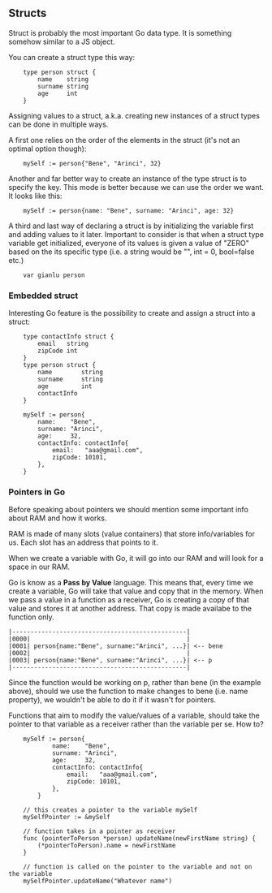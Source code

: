 ## Structs

Struct is probably the most important Go data type. It is something somehow similar to a JS object. <br>

You can create a struct type this way:

```
    type person struct {
        name    string
        surname string
        age     int
    }
```

Assigning values to a struct, a.k.a. creating new instances of a struct types can be done in multiple ways. <br>

A first one relies on the order of the elements in the struct (it's not an optimal option though):

```
    mySelf := person{"Bene", "Arinci", 32}
```

Another and far better way to create an instance of the type struct is to specify the key. This mode is better because we can use the order we want. It looks like this:

```
    mySelf := person{name: "Bene", surname: "Arinci", age: 32}
```

A third and last way of declaring a struct is by initializing the variable first and adding values to it later. Important to consider is that when a struct type variable get initialized, everyone of its values is given a value of "ZERO" based on the its specific type (i.e. a string would be "", int = 0, bool=false etc.)

```
    var gianlu person
```

### Embedded struct

Interesting Go feature is the possibility to create and assign a struct into a struct:

```
    type contactInfo struct {
        email   string
        zipCode int
    }
    type person struct {
        name        string
        surname     string
        age         int
        contactInfo
    }

    mySelf := person{
		name:    "Bene",
		surname: "Arinci",
		age:     32,
		contactInfo: contactInfo{
			email:   "aaa@gmail.com",
			zipCode: 10101,
		},
	}
```

### Pointers in Go

Before speaking about pointers we should mention some important info about RAM and how it works. <br>

RAM is made of many slots (value containers) that store info/variables for us. Each slot has an address that points to it.<br>

When we create a variable with Go, it will go into our RAM and will look for a space in our RAM.<br>

Go is know as a **Pass by Value** language. This means that, every time we create a variable, Go will take that value and copy that in the memory. When we pass a value in a function as a receiver, Go is creating a copy of that value and stores it at another address. That copy is made availabe to the function only.<br>

```
|------------------------------------------------|
|0000|                                           |
|0001| person{name:"Bene", surname:"Arinci", ...}| <-- bene
|0002|                                           |
|0003| person{name:"Bene", surname:"Arinci", ...}| <-- p
|------------------------------------------------|
```

Since the function would be working on p, rather than bene (in the example above), should we use the function to make changes to bene (i.e. name property), we wouldn't be able to do it if it wasn't for pointers.<br>

Functions that aim to modify the value/values of a variable, should take the pointer to that variable as a receiver rather than the variable per se. How to?

```
    mySelf := person{
            name:    "Bene",
            surname: "Arinci",
            age:     32,
            contactInfo: contactInfo{
                email:   "aaa@gmail.com",
                zipCode: 10101,
            },
        }

    // this creates a pointer to the variable mySelf
    mySelfPointer := &mySelf

    // function takes in a pointer as receiver
    func (pointerToPerson *person) updateName(newFirstName string) {
	    (*pointerToPerson).name = newFirstName
    }

    // function is called on the pointer to the variable and not on the variable
    mySelfPointer.updateName("Whatever name")

```
